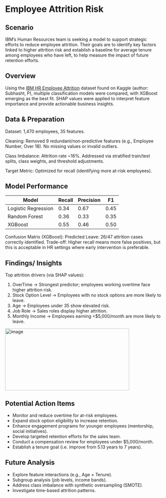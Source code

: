 # Employee Attrition Risk

## Scenario

IBM’s Human Resources team is seeking a model to support strategic efforts to reduce employee attrition. Their goals are to identify key factors linked to higher attrition risk and establish a baseline for average tenure among employees who have left, to help measure the impact of future retention efforts. 

## Overview

Using the [IBM HR Employee Attrition](https://www.kaggle.com/datasets/pavansubhasht/ibm-hr-analytics-attrition-dataset) dataset found on Kaggle (author: Subhasht, P), multiple classification models were compared, with XGBoost emerging as the best fit. SHAP values were applied to interpret feature importance and provide actionable business insights.

## Data & Preparation

Dataset: 1,470 employees, 35 features.

Cleaning: Removed 9 redundant/non-predictive features (e.g., Employee Number, Over 18). No missing values or invalid outliers.

Class Imbalance: Attrition rate ~16%. Addressed via stratified train/test splits, class weights, and threshold adjustments.

Target Metric: Optimized for recall (identifying more at-risk employees).

## Model Performance

| Model | Recall | Precision | F1 |
|---|---|---|---|
| Logistic Regression | 0.34 | 0.67 | 0.45 |
| Random Forest | 0.36 | 0.33 | 0.35 |
| XGBoost | 0.55 | 0.46 | 0.50 |

Confusion Matrix (XGBoost):
Predicted Leave: 26/47 attrition cases correctly identified.
Trade-off: Higher recall means more false positives, but this is acceptable in HR settings where early intervention is preferable.

## Findings/ Insights

Top attrition drivers (via SHAP values):
1. OverTime → Strongest predictor; employees working overtime face higher attrition risk.
2. Stock Option Level → Employees with no stock options are more likely to leave.
3. Age → Employees under 35 show elevated risk.
4. Job Role → Sales roles display higher attrition.
5. Monthly Income → Employees earning <$5,000/month are more likely to leave.

<img width="400" height="200" alt="image" src="https://github.com/user-attachments/assets/576be1b6-2020-46bc-ba26-7d44d1b069ec" />


## Potential Action Items

- Monitor and reduce overtime for at-risk employees.
- Expand stock option eligibility to increase retention.
- Enhance engagement programs for younger employees (mentorship, social initiatives).
- Develop targeted retention efforts for the sales team.
- Conduct a compensation review for employees under $5,000/month.
- Establish a tenure goal (i.e. improve from 5.13 years to 7 years).

## Future Analysis

- Explore feature interactions (e.g., Age × Tenure).
- Subgroup analysis (job levels, income bands).
- Address class imbalance with synthetic oversampling (SMOTE).
- Investigate time-based attrition patterns.
